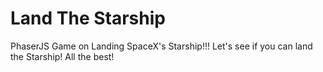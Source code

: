 # Land The Starship
PhaserJS Game on Landing SpaceX's Starship!!! Let's see if you can land the Starship! All the best!
